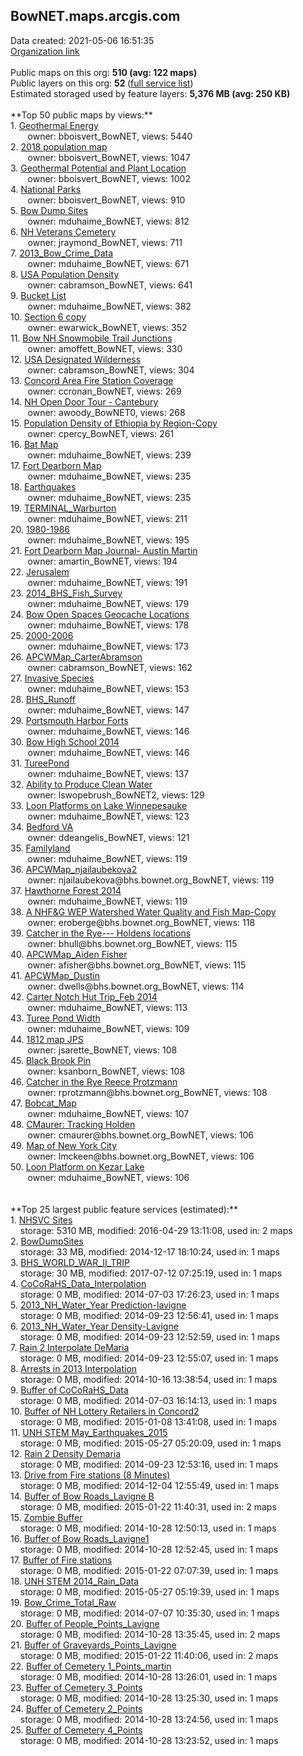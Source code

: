 <h2>BowNET.maps.arcgis.com</h2> Data created: 2021-05-06 16:51:35 <br /><a target='new' href='https://BowNET.maps.arcgis.com'>Organization link</a><br /><br />Public maps on this org: <b>510 (avg: 122 maps)</b><br />Public layers on this org: <b>52 </b>(<a target='new' href='https://services.arcgis.com/63cSRCcqLtJKDSR2/ArcGIS/rest/services'>full service list</a>)<br />Estimated storaged used by feature layers: <b>5,376 MB (avg: 250 KB)</b><br /><br />**Top 50 public maps by views:**<br />  1. <a target='new' href='https://www.arcgis.com/home/item.html?id=9ad1a71346ec40c6a938e14824179fb8'>Geothermal Energy</a> <br />  &nbsp;&nbsp;&nbsp;&nbsp; &nbsp;&nbsp;owner: bboisvert_BowNET, views: 5440<br />  2. <a target='new' href='https://www.arcgis.com/home/item.html?id=18869f7551d1431dba1fc9f4eab28ecc'>2018 population map</a> <br />  &nbsp;&nbsp;&nbsp;&nbsp; &nbsp;&nbsp;owner: bboisvert_BowNET, views: 1047<br />  3. <a target='new' href='https://www.arcgis.com/home/item.html?id=abff6baded0441678dec5dd3fff1ea36'>Geothermal Potential and Plant Location</a> <br />  &nbsp;&nbsp;&nbsp;&nbsp; &nbsp;&nbsp;owner: bboisvert_BowNET, views: 1002<br />  4. <a target='new' href='https://www.arcgis.com/home/item.html?id=8b03aa2b25244582ba875cfb17faf7ed'>National Parks</a> <br />  &nbsp;&nbsp;&nbsp;&nbsp; &nbsp;&nbsp;owner: bboisvert_BowNET, views: 910<br />  5. <a target='new' href='https://www.arcgis.com/home/item.html?id=3a0154b8e935481390d5a52d8a2add2f'>Bow Dump Sites</a> <br />  &nbsp;&nbsp;&nbsp;&nbsp; &nbsp;&nbsp;owner: mduhaime_BowNET, views: 812<br />  6. <a target='new' href='https://www.arcgis.com/home/item.html?id=c87b786885384276b07cfc327f6e5dd0'>NH Veterans Cemetery</a> <br />  &nbsp;&nbsp;&nbsp;&nbsp; &nbsp;&nbsp;owner: jraymond_BowNET, views: 711<br />  7. <a target='new' href='https://www.arcgis.com/home/item.html?id=1ce02a354c9445f8b881bdb6ba72a9ea'>2013_Bow_Crime_Data</a> <br />  &nbsp;&nbsp;&nbsp;&nbsp; &nbsp;&nbsp;owner: mduhaime_BowNET, views: 671<br />  8. <a target='new' href='https://www.arcgis.com/home/item.html?id=ce08cce77a67411f962e1fd6713198a7'>USA Population Density</a> <br />  &nbsp;&nbsp;&nbsp;&nbsp; &nbsp;&nbsp;owner: cabramson_BowNET, views: 641<br />  9. <a target='new' href='https://www.arcgis.com/home/item.html?id=e746010ef0a64040a04c84e4f83c47c6'>Bucket List</a> <br />  &nbsp;&nbsp;&nbsp;&nbsp; &nbsp;&nbsp;owner: mduhaime_BowNET, views: 382<br />  10. <a target='new' href='https://www.arcgis.com/home/item.html?id=82f8266608fa4bf1a365ee43f86ca271'>Section 6 copy</a> <br />  &nbsp;&nbsp;&nbsp;&nbsp; &nbsp;&nbsp;owner: ewarwick_BowNET, views: 352<br />  11. <a target='new' href='https://www.arcgis.com/home/item.html?id=a11f8b8fb5ee48068bfd9d04076bdb42'>Bow NH Snowmobile Trail Junctions</a> <br />  &nbsp;&nbsp;&nbsp;&nbsp; &nbsp;&nbsp;owner: amoffett_BowNET, views: 330<br />  12. <a target='new' href='https://www.arcgis.com/home/item.html?id=4ba1efe0baa645f2afd47f16d0c9b448'>USA Designated Wilderness</a> <br />  &nbsp;&nbsp;&nbsp;&nbsp; &nbsp;&nbsp;owner: cabramson_BowNET, views: 304<br />  13. <a target='new' href='https://www.arcgis.com/home/item.html?id=7a6e25d675a440bca7d6ab899250d575'>Concord Area Fire Station Coverage</a> <br />  &nbsp;&nbsp;&nbsp;&nbsp; &nbsp;&nbsp;owner: ccronan_BowNET, views: 269<br />  14. <a target='new' href='https://www.arcgis.com/home/item.html?id=ab25bb95d4b44bbb9111e3198c708f25'>NH Open Door Tour - Cantebury</a> <br />  &nbsp;&nbsp;&nbsp;&nbsp; &nbsp;&nbsp;owner: awoody_BowNET0, views: 268<br />  15. <a target='new' href='https://www.arcgis.com/home/item.html?id=8aed05d3866042279f7de3d14c221d08'>Population Density of Ethiopia by Region-Copy</a> <br />  &nbsp;&nbsp;&nbsp;&nbsp; &nbsp;&nbsp;owner: cpercy_BowNET, views: 261<br />  16. <a target='new' href='https://www.arcgis.com/home/item.html?id=dd90d8421d5c4436b418ee2a71430721'>Bat Map</a> <br />  &nbsp;&nbsp;&nbsp;&nbsp; &nbsp;&nbsp;owner: mduhaime_BowNET, views: 239<br />  17. <a target='new' href='https://www.arcgis.com/home/item.html?id=ad9bad6516894b1e9f7c917a429e7081'>Fort Dearborn Map</a> <br />  &nbsp;&nbsp;&nbsp;&nbsp; &nbsp;&nbsp;owner: mduhaime_BowNET, views: 235<br />  18. <a target='new' href='https://www.arcgis.com/home/item.html?id=920894163ff94773b5ef7be7e7dd11d1'>Earthquakes</a> <br />  &nbsp;&nbsp;&nbsp;&nbsp; &nbsp;&nbsp;owner: mduhaime_BowNET, views: 235<br />  19. <a target='new' href='https://www.arcgis.com/home/item.html?id=f20933d3678c40d2bba68b62703a23d5'>TERMINAL_Warburton</a> <br />  &nbsp;&nbsp;&nbsp;&nbsp; &nbsp;&nbsp;owner: mduhaime_BowNET, views: 211<br />  20. <a target='new' href='https://www.arcgis.com/home/item.html?id=f1a3af741a97499fbb5af217c7b0dc06'>1980-1986</a> <br />  &nbsp;&nbsp;&nbsp;&nbsp; &nbsp;&nbsp;owner: mduhaime_BowNET, views: 195<br />  21. <a target='new' href='https://www.arcgis.com/home/item.html?id=888e89ea3de0403793be21541c1d7703'>Fort Dearborn Map Journal- Austin Martin</a> <br />  &nbsp;&nbsp;&nbsp;&nbsp; &nbsp;&nbsp;owner: amartin_BowNET, views: 194<br />  22. <a target='new' href='https://www.arcgis.com/home/item.html?id=b3438a8627354054bb7fbf218524c175'>Jerusalem</a> <br />  &nbsp;&nbsp;&nbsp;&nbsp; &nbsp;&nbsp;owner: mduhaime_BowNET, views: 191<br />  23. <a target='new' href='https://www.arcgis.com/home/item.html?id=e39ff65af6334d99a3a96229efd00ea8'>2014_BHS_Fish_Survey</a> <br />  &nbsp;&nbsp;&nbsp;&nbsp; &nbsp;&nbsp;owner: mduhaime_BowNET, views: 179<br />  24. <a target='new' href='https://www.arcgis.com/home/item.html?id=976c1eac13ef4028bf6d5a413bdbdc3d'>Bow Open Spaces Geocache Locations</a> <br />  &nbsp;&nbsp;&nbsp;&nbsp; &nbsp;&nbsp;owner: mduhaime_BowNET, views: 178<br />  25. <a target='new' href='https://www.arcgis.com/home/item.html?id=74cb12c13abb480098ff6014f87df459'>2000-2006</a> <br />  &nbsp;&nbsp;&nbsp;&nbsp; &nbsp;&nbsp;owner: mduhaime_BowNET, views: 173<br />  26. <a target='new' href='https://www.arcgis.com/home/item.html?id=857eecca378f4cc4a0b02b7d5763e0b3'>APCWMap_CarterAbramson</a> <br />  &nbsp;&nbsp;&nbsp;&nbsp; &nbsp;&nbsp;owner: cabramson_BowNET, views: 162<br />  27. <a target='new' href='https://www.arcgis.com/home/item.html?id=41c212e59fa34b85a8c96c56a6e53f48'>Invasive Species</a> <br />  &nbsp;&nbsp;&nbsp;&nbsp; &nbsp;&nbsp;owner: mduhaime_BowNET, views: 153<br />  28. <a target='new' href='https://www.arcgis.com/home/item.html?id=4ebd375cc8f1484bafd6ca6d31681cf3'>BHS_Runoff</a> <br />  &nbsp;&nbsp;&nbsp;&nbsp; &nbsp;&nbsp;owner: mduhaime_BowNET, views: 147<br />  29. <a target='new' href='https://www.arcgis.com/home/item.html?id=6f862f4925d64bd9a496d31f21ef56dc'>Portsmouth Harbor Forts</a> <br />  &nbsp;&nbsp;&nbsp;&nbsp; &nbsp;&nbsp;owner: mduhaime_BowNET, views: 146<br />  30. <a target='new' href='https://www.arcgis.com/home/item.html?id=5b0b8b546ad94ecf948bf79a650c1bf2'>Bow High School 2014</a> <br />  &nbsp;&nbsp;&nbsp;&nbsp; &nbsp;&nbsp;owner: mduhaime_BowNET, views: 146<br />  31. <a target='new' href='https://www.arcgis.com/home/item.html?id=6ab0b04b75db44cb992d11fca97c44e7'>TureePond</a> <br />  &nbsp;&nbsp;&nbsp;&nbsp; &nbsp;&nbsp;owner: mduhaime_BowNET, views: 137<br />  32. <a target='new' href='https://www.arcgis.com/home/item.html?id=8a407bc1e5494277a8892048838e457a'>Ability to Produce Clean Water</a> <br />  &nbsp;&nbsp;&nbsp;&nbsp; &nbsp;&nbsp;owner: lswopebrush_BowNET2, views: 129<br />  33. <a target='new' href='https://www.arcgis.com/home/item.html?id=ec6fd385a89f48c7b951f7a06d64c21d'>Loon Platforms on Lake Winnepesauke</a> <br />  &nbsp;&nbsp;&nbsp;&nbsp; &nbsp;&nbsp;owner: mduhaime_BowNET, views: 123<br />  34. <a target='new' href='https://www.arcgis.com/home/item.html?id=130a41c5f68e49258bba63851fd148b8'>Bedford VA</a> <br />  &nbsp;&nbsp;&nbsp;&nbsp; &nbsp;&nbsp;owner: ddeangelis_BowNET, views: 121<br />  35. <a target='new' href='https://www.arcgis.com/home/item.html?id=a3e1fb7f3c844fe3a0d0ac580b063be2'>Familyland</a> <br />  &nbsp;&nbsp;&nbsp;&nbsp; &nbsp;&nbsp;owner: mduhaime_BowNET, views: 119<br />  36. <a target='new' href='https://www.arcgis.com/home/item.html?id=393686661eac406983b6ac53cc255963'>APCWMap_njailaubekova2</a> <br />  &nbsp;&nbsp;&nbsp;&nbsp; &nbsp;&nbsp;owner: njailaubekova@bhs.bownet.org_BowNET, views: 119<br />  37. <a target='new' href='https://www.arcgis.com/home/item.html?id=2b7889c083d14393a57e6d6b6fb7dd1c'>Hawthorne Forest 2014</a> <br />  &nbsp;&nbsp;&nbsp;&nbsp; &nbsp;&nbsp;owner: mduhaime_BowNET, views: 119<br />  38. <a target='new' href='https://www.arcgis.com/home/item.html?id=554976eb720d47e0849e3516e3f64c62'>A NHF&G WEP Watershed Water Quality and Fish Map-Copy</a> <br />  &nbsp;&nbsp;&nbsp;&nbsp; &nbsp;&nbsp;owner: eroberge@bhs.bownet.org_BowNET, views: 118<br />  39. <a target='new' href='https://www.arcgis.com/home/item.html?id=112d3ab404324532b7960b87e1f99580'>Catcher in the Rye--- Holdens locations</a> <br />  &nbsp;&nbsp;&nbsp;&nbsp; &nbsp;&nbsp;owner: bhull@bhs.bownet.org_BowNET, views: 115<br />  40. <a target='new' href='https://www.arcgis.com/home/item.html?id=6f1d425a1b1242bca9469bd49e7123e2'>APCWMap_Aiden Fisher</a> <br />  &nbsp;&nbsp;&nbsp;&nbsp; &nbsp;&nbsp;owner: afisher@bhs.bownet.org_BowNET, views: 115<br />  41. <a target='new' href='https://www.arcgis.com/home/item.html?id=abe46600dbfe45819ac495636f7471b7'>APCWMap_Dustin</a> <br />  &nbsp;&nbsp;&nbsp;&nbsp; &nbsp;&nbsp;owner: dwells@bhs.bownet.org_BowNET, views: 114<br />  42. <a target='new' href='https://www.arcgis.com/home/item.html?id=0fb99c5f40534634b5c7a26dbc47ae5a'>Carter Notch Hut Trip_Feb 2014</a> <br />  &nbsp;&nbsp;&nbsp;&nbsp; &nbsp;&nbsp;owner: mduhaime_BowNET, views: 113<br />  43. <a target='new' href='https://www.arcgis.com/home/item.html?id=59f88a1fc1704638a455865f9ecbba80'>Turee Pond Width</a> <br />  &nbsp;&nbsp;&nbsp;&nbsp; &nbsp;&nbsp;owner: mduhaime_BowNET, views: 109<br />  44. <a target='new' href='https://www.arcgis.com/home/item.html?id=477ee6404c1e49b7b2c9538b126177b1'>1812 map JPS</a> <br />  &nbsp;&nbsp;&nbsp;&nbsp; &nbsp;&nbsp;owner: jsarette_BowNET, views: 108<br />  45. <a target='new' href='https://www.arcgis.com/home/item.html?id=0c51c3209af34cf0905dc55df5809906'>Black Brook Pin</a> <br />  &nbsp;&nbsp;&nbsp;&nbsp; &nbsp;&nbsp;owner: ksanborn_BowNET, views: 108<br />  46. <a target='new' href='https://www.arcgis.com/home/item.html?id=ef9b5cb74a434ca7882b06fb8648c7d5'>Catcher in the Rye Reece Protzmann</a> <br />  &nbsp;&nbsp;&nbsp;&nbsp; &nbsp;&nbsp;owner: rprotzmann@bhs.bownet.org_BowNET, views: 108<br />  47. <a target='new' href='https://www.arcgis.com/home/item.html?id=258fd5f4bb19497baaa331ff0f58dd40'>Bobcat_Map</a> <br />  &nbsp;&nbsp;&nbsp;&nbsp; &nbsp;&nbsp;owner: mduhaime_BowNET, views: 107<br />  48. <a target='new' href='https://www.arcgis.com/home/item.html?id=5701a3a876244136833b1f6bc18e24a1'>CMaurer: Tracking Holden</a> <br />  &nbsp;&nbsp;&nbsp;&nbsp; &nbsp;&nbsp;owner: cmaurer@bhs.bownet.org_BowNET, views: 106<br />  49. <a target='new' href='https://www.arcgis.com/home/item.html?id=e1296215a18b4f94bc902fea41962dc1'>Map of New York City</a> <br />  &nbsp;&nbsp;&nbsp;&nbsp; &nbsp;&nbsp;owner: lmckeen@bhs.bownet.org_BowNET, views: 106<br />  50. <a target='new' href='https://www.arcgis.com/home/item.html?id=a09b18945f284443966b4282da877c03'>Loon Platform on Kezar Lake</a> <br />  &nbsp;&nbsp;&nbsp;&nbsp; &nbsp;&nbsp;owner: mduhaime_BowNET, views: 106<br /><br /><br />**Top 25 largest public feature services (estimated):**<br /> 1. <a target='new' href='https://www.arcgis.com/home/item.html?id=978cb344c3ad469caeafb399ae45b503'>NHSVC Sites</a><br /> &nbsp;&nbsp;&nbsp;&nbsp;storage: 5310 MB, modified: 2016-04-29 13:11:08,  used in: 2 maps<br /> 2. <a target='new' href='https://www.arcgis.com/home/item.html?id=8a68f15afa4149cbaffc13706b6751ba'>BowDumpSites</a><br /> &nbsp;&nbsp;&nbsp;&nbsp;storage: 33 MB, modified: 2014-12-17 18:10:24,  used in: 1 maps<br /> 3. <a target='new' href='https://www.arcgis.com/home/item.html?id=1f125aa56b424226af1e310abb6b60db'>BHS_WORLD_WAR_II_TRIP</a><br /> &nbsp;&nbsp;&nbsp;&nbsp;storage: 30 MB, modified: 2017-07-12 07:25:19,  used in: 1 maps<br /> 4. <a target='new' href='https://www.arcgis.com/home/item.html?id=f79cb9b6f2de42409e0398ede9d67c82'>CoCoRaHS_Data_Interpolation</a><br /> &nbsp;&nbsp;&nbsp;&nbsp;storage: 0 MB, modified: 2014-07-03 17:26:23,  used in: 1 maps<br /> 5. <a target='new' href='https://www.arcgis.com/home/item.html?id=fcecd647c9e54883a8796058811196d4'>2013_NH_Water_Year Prediction-lavigne</a><br /> &nbsp;&nbsp;&nbsp;&nbsp;storage: 0 MB, modified: 2014-09-23 12:56:41,  used in: 1 maps<br /> 6. <a target='new' href='https://www.arcgis.com/home/item.html?id=0f9f275772684ed2925af46397ce857a'>2013_NH_Water_Year Density-Lavigne</a><br /> &nbsp;&nbsp;&nbsp;&nbsp;storage: 0 MB, modified: 2014-09-23 12:52:59,  used in: 1 maps<br /> 7. <a target='new' href='https://www.arcgis.com/home/item.html?id=52b2d8eccf5842479b1a6901d7642fa3'>Rain 2 Interpolate DeMaria</a><br /> &nbsp;&nbsp;&nbsp;&nbsp;storage: 0 MB, modified: 2014-09-23 12:55:07,  used in: 1 maps<br /> 8. <a target='new' href='https://www.arcgis.com/home/item.html?id=142ed52073e242668a76966f8f2756ab'>Arrests in 2013 Interpolation</a><br /> &nbsp;&nbsp;&nbsp;&nbsp;storage: 0 MB, modified: 2014-10-16 13:38:54,  used in: 1 maps<br /> 9. <a target='new' href='https://www.arcgis.com/home/item.html?id=7f43ccb3f35943ce90c6b705cb347f18'>Buffer of CoCoRaHS_Data</a><br /> &nbsp;&nbsp;&nbsp;&nbsp;storage: 0 MB, modified: 2014-07-03 16:14:13,  used in: 1 maps<br /> 10. <a target='new' href='https://www.arcgis.com/home/item.html?id=dfbc083dda0e4e4089213d1e46ccfc59'>Buffer of NH Lottery Retailers in Concord2</a><br /> &nbsp;&nbsp;&nbsp;&nbsp;storage: 0 MB, modified: 2015-01-08 13:41:08,  used in: 1 maps<br /> 11. <a target='new' href='https://www.arcgis.com/home/item.html?id=1f4d4c2b8ec241b8b68bf217f4e62b17'>UNH STEM May_Earthquakes_2015</a><br /> &nbsp;&nbsp;&nbsp;&nbsp;storage: 0 MB, modified: 2015-05-27 05:20:09,  used in: 1 maps<br /> 12. <a target='new' href='https://www.arcgis.com/home/item.html?id=bb40d7ec5f2544fc98bcd75808ef6c3c'>Rain 2 Density Demaria</a><br /> &nbsp;&nbsp;&nbsp;&nbsp;storage: 0 MB, modified: 2014-09-23 12:53:16,  used in: 1 maps<br /> 13. <a target='new' href='https://www.arcgis.com/home/item.html?id=83a45ca406f64847b812f8a344112973'>Drive from Fire stations (8 Minutes)</a><br /> &nbsp;&nbsp;&nbsp;&nbsp;storage: 0 MB, modified: 2014-12-04 12:55:49,  used in: 1 maps<br /> 14. <a target='new' href='https://www.arcgis.com/home/item.html?id=f994d29d14c046aba83f14cf351fb191'>Buffer of Bow Roads_Lavigne B</a><br /> &nbsp;&nbsp;&nbsp;&nbsp;storage: 0 MB, modified: 2015-01-22 11:40:31,  used in: 2 maps<br /> 15. <a target='new' href='https://www.arcgis.com/home/item.html?id=64421e071e4c47f085b4cab65b403354'>Zombie Buffer</a><br /> &nbsp;&nbsp;&nbsp;&nbsp;storage: 0 MB, modified: 2014-10-28 12:50:13,  used in: 1 maps<br /> 16. <a target='new' href='https://www.arcgis.com/home/item.html?id=0a3d74c1ff7e4560aec2b69d25e5eccc'>Buffer of Bow Roads_Lavigne1</a><br /> &nbsp;&nbsp;&nbsp;&nbsp;storage: 0 MB, modified: 2014-10-28 12:52:45,  used in: 1 maps<br /> 17. <a target='new' href='https://www.arcgis.com/home/item.html?id=64d9e590d3554a54888609ed5ee9f635'>Buffer of Fire stations</a><br /> &nbsp;&nbsp;&nbsp;&nbsp;storage: 0 MB, modified: 2015-01-22 07:07:39,  used in: 1 maps<br /> 18. <a target='new' href='https://www.arcgis.com/home/item.html?id=a231f68e49ed49129c53cc416b33ee3b'>UNH STEM 2014_Rain_Data</a><br /> &nbsp;&nbsp;&nbsp;&nbsp;storage: 0 MB, modified: 2015-05-27 05:19:39,  used in: 1 maps<br /> 19. <a target='new' href='https://www.arcgis.com/home/item.html?id=2432622c11dd47d68369218a9440dec5'>Bow_Crime_Total_Raw</a><br /> &nbsp;&nbsp;&nbsp;&nbsp;storage: 0 MB, modified: 2014-07-07 10:35:30,  used in: 1 maps<br /> 20. <a target='new' href='https://www.arcgis.com/home/item.html?id=6744f2010640420c88628790eeef7db9'>Buffer of People_Points_Lavigne</a><br /> &nbsp;&nbsp;&nbsp;&nbsp;storage: 0 MB, modified: 2014-10-28 13:35:45,  used in: 2 maps<br /> 21. <a target='new' href='https://www.arcgis.com/home/item.html?id=2e6c859be54849079e26d45b364a6660'>Buffer of Graveyards_Points_Lavigne</a><br /> &nbsp;&nbsp;&nbsp;&nbsp;storage: 0 MB, modified: 2015-01-22 11:40:06,  used in: 2 maps<br /> 22. <a target='new' href='https://www.arcgis.com/home/item.html?id=333bc33baa354eab8ce1897f20eae309'>Buffer of Cemetery 1_Points_martin</a><br /> &nbsp;&nbsp;&nbsp;&nbsp;storage: 0 MB, modified: 2014-10-28 13:26:01,  used in: 1 maps<br /> 23. <a target='new' href='https://www.arcgis.com/home/item.html?id=cf4ee6c897ff40f7b30e3f92ae9d9b6a'>Buffer of Cemetery 3_Points</a><br /> &nbsp;&nbsp;&nbsp;&nbsp;storage: 0 MB, modified: 2014-10-28 13:25:30,  used in: 1 maps<br /> 24. <a target='new' href='https://www.arcgis.com/home/item.html?id=78e36b9bd2d140ab899bbbebbd4e6628'>Buffer of Cemetery 2_Points</a><br /> &nbsp;&nbsp;&nbsp;&nbsp;storage: 0 MB, modified: 2014-10-28 13:24:56,  used in: 1 maps<br /> 25. <a target='new' href='https://www.arcgis.com/home/item.html?id=afd3feeec11740aeb86c64ab5cc3348f'>Buffer of Cemetery 4_Points</a><br /> &nbsp;&nbsp;&nbsp;&nbsp;storage: 0 MB, modified: 2014-10-28 13:23:52,  used in: 1 maps<br />